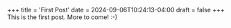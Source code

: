 +++
title = 'First Post'
date = 2024-09-06T10:24:13-04:00
draft = false
+++
This is the first post. More to come! :-)
